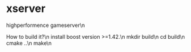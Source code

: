 # xserver
highperformence gameserver\n

How to build it?\n
install boost version >=1.42.\n
mkdir build\n
cd build\n
cmake ..\n
make\n

